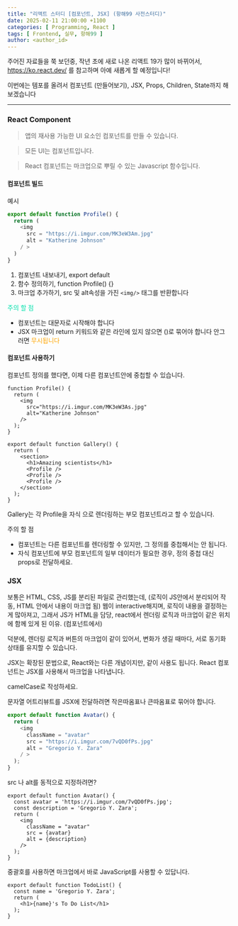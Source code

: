 ```yaml
---
title: "리액트 스터디 [컴포넌트, JSX] (항해99 사전스터디)"
date: 2025-02-11 21:00:00 +1100
categories: [ Programming, React ]
tags: [ Frontend, 실무, 항해99 ]
author: <author_id>   
---
```


주어진 자료들을 쭉 보던중, 작년 초에 새로 나온 리액트 19가 많이 바뀌어서,
https://ko.react.dev/ 를 참고하며 아예 새롭게 할 예정입니다! 

이번에는 템포를 올려서 컴포넌트 (만들어보기), JSX, Props, Children, State까지 해보겠습니다

--- 

### React Component 

>앱의 재사용 가능한 UI 요소인 컴포넌트를 만들 수 있습니다.

>모든 UI는 컴포넌트입니다.

> React 컴포넌트는 마크업으로 뿌릴 수 있는 Javascript 함수입니다. 

#### 컴포넌트 빌드
예시
```typescript
export default function Profile() {
  return (
    <img
      src = "https://i.imgur.com/MK3eW3Am.jpg"
      alt = "Katherine Johnson"
    / >
  )
}

```
1. 컴포넌트 내보내기, export default 
2. 함수 정의하기, function Profile() {}  
3. 마크업 추가하기, src 및 alt속성을 가진 ```<img/>``` 태그를 반환합니다

<font color="olivegrab">주의 할 점</font>

- 컴포넌트는 대문자로 시작해야 합니다
- JSX 마크업이 return 키워드와 같은 라인에 있지 않으면 ()로 묶어야 합니다 안그러면 <font color='orange'>무시됩니다</font>


#### 컴포넌트 사용하기 
컴포넌트 정의를 했다면, 이제 다른 컴포넌트안에 중첩할 수 있습니다.

```
function Profile() {
  return (
    <img
      src="https://i.imgur.com/MK3eW3As.jpg"
      alt="Katherine Johnson"
    />
  );
}

export default function Gallery() {
  return (
    <section>
      <h1>Amazing scientists</h1>
      <Profile />
      <Profile />
      <Profile />
    </section>
  );
}

```

Gallery는 각 Profile을 자식 으로 렌더링하는 부모 컴포넌트라고 할 수 있습니다.

주의 할 점

- 컴포넌트는 다른 컴포넌트를 렌더링할 수 있지만, 그 정의를 중첩해서는 안 됩니다.
- 자식 컴포넌트에 부모 컴포넌트의 일부 데이터가 필요한 경우, 정의 중첩 대신 props로 전달하세요. 

### JSX 
보통은 HTML, CSS, JS를 분리된 파일로 관리했는데, (로직이 JS안에서 분리되어 작동, HTML 안에서 내용이 마크업 됨)
웹이 interactive해지며, 로직이 내용을 결정하는게 많아져고, 그래서 JS가 HTML을 담당, react에서 렌더링 로직과 마크업이 같은 위치에 함께 있게 된 이유. (컴포넌트에서)

덕분에, 렌더링 로직과 버튼의 마크업이 같이 있어서, 변화가 생길 때마다, 서로 동기화 상태를 유지할 수 있습니다.

JSX는 확장된 문법으로, React와는 다른 개념이지만, 같이 사용도 됩니다. 
React 컴포넌트는 JSX를 사용해서 마크업을 나타냅니다. 

camelCase로  작성하세요.

문자열 어트리뷰트를 JSX에 전달하려면 작은따옴표나 큰따옴표로 묶어야 합니다.

```typescript
export default function Avatar() {
  return (
    <img
      className = "avatar"
      src = "https://i.imgur.com/7vQD0fPs.jpg"
      alt = "Gregorio Y. Zara"
    / >
  );
}
```
src 나 alt를 동적으로 지정하려면? 

```
export default function Avatar() {
  const avatar = 'https://i.imgur.com/7vQD0fPs.jpg';
  const description = 'Gregorio Y. Zara';
  return (
    <img
      className = "avatar"
      src = {avatar}
      alt = {description}
    />
  );
}
```
중괄호를 사용하면 마크업에서 바로 JavaScript를 사용할 수 있답니다.

```
export default function TodoList() {
  const name = 'Gregorio Y. Zara';
  return (
    <h1>{name}'s To Do List</h1>
  );
}
```
